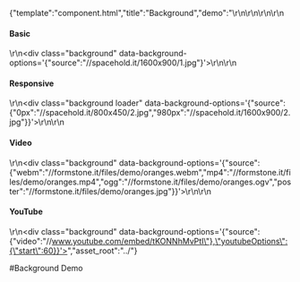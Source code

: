 {"template":"component.html","title":"Background","demo":"<style>\r\n\t.background { background: #eee; margin: 0 0 20px; padding-top: 50%; width: 100%; }\r\n\t.background.square { padding-top: 150%; }\r\n\t.background.bar { margin: -25px 0; }\r\n</style>\r\n\r\n<script>\r\n\t$(function() {\r\n\t\t$(\".background\").background();\r\n\r\n/*\r\n\t\t$(\".load_background\").click(function() {\r\n\t\t\tvar source = $(this).data(\"background\");\r\n\t\t\t$(\".loader\").background(\"load\", source);\r\n\t\t});\r\n*/\r\n\t});\r\n</script>\r\n\r\n<h4>Basic</h4>\r\n<div class=\"background\" data-background-options='{\"source\":\"//spacehold.it/1600x900/1.jpg\"}'></div>\r\n\r\n<h4>Responsive</h4>\r\n<div class=\"background loader\" data-background-options='{\"source\":{\"0px\":\"//spacehold.it/800x450/2.jpg\",\"980px\":\"//spacehold.it/1600x900/2.jpg\"}}'></div>\r\n\r\n<h4>Video</h4>\r\n<div class=\"background\" data-background-options='{\"source\":{\"webm\":\"//formstone.it/files/demo/oranges.webm\",\"mp4\":\"//formstone.it/files/demo/oranges.mp4\",\"ogg\":\"//formstone.it/files/demo/oranges.ogv\",\"poster\":\"//formstone.it/files/demo/oranges.jpg\"}}'></div>\r\n\r\n<h4>YouTube</h4>\r\n<div class=\"background\" data-background-options='{\"source\":{\"video\":\"//www.youtube.com/embed/tKONNhMvPtI\"},\"youtubeOptions\":{\"start\":60}}'></div>","asset_root":"../"}

 #Background Demo